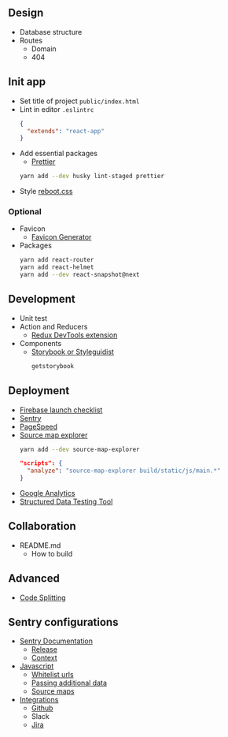 ## Design
* Database structure
* Routes
  - Domain
  - 404


## Init app
* Set title of project `public/index.html`
* Lint in editor `.eslintrc`
  ```json
  {
    "extends": "react-app"
  }
  ```
* Add essential packages
  - [Prettier](https://github.com/facebookincubator/create-react-app/blob/master/packages/react-scripts/template/README.md#formatting-code-automatically)
  ```bash
  yarn add --dev husky lint-staged prettier
  ```
* Style [reboot.css](https://github.com/s10n/reboot.css)

### Optional
* Favicon
  - [Favicon Generator](http://realfavicongenerator.net/)
* Packages
  ```bash
  yarn add react-router
  yarn add react-helmet
  yarn add --dev react-snapshot@next
  ```


## Development
* Unit test
* Action and Reducers
  - [Redux DevTools extension](http://extension.remotedev.io/)
* Components
  - [Storybook or Styleguidist](https://github.com/facebookincubator/create-react-app/blob/master/packages/react-scripts/template/README.md#developing-components-in-isolation)
    ```sh
    getstorybook
    ```


## Deployment
* [Firebase launch checklist](https://firebase.google.com/support/guides/launch-checklist)
* [Sentry](https://sentry.io)
* [PageSpeed](https://developers.google.com/speed/pagespeed/)
* [Source map explorer](https://github.com/facebookincubator/create-react-app/blob/master/packages/react-scripts/template/README.md#analyzing-the-bundle-size)
  ```sh
  yarn add --dev source-map-explorer
  ```
  ```json
  "scripts": {
    "analyze": "source-map-explorer build/static/js/main.*"
  }
  ```
* [Google Analytics](https://www.google.com/analytics/)
* [Structured Data Testing Tool](https://search.google.com/structured-data/testing-tool)


## Collaboration
* README.md
  - How to build


## Advanced
* [Code Splitting](https://github.com/facebookincubator/create-react-app/blob/master/packages/react-scripts/template/README.md#code-splitting)


## Sentry configurations
* [Sentry Documentation](https://docs.sentry.io/)
  - [Release](https://docs.sentry.io/learn/releases/)
  - [Context](https://docs.sentry.io/learn/context/)
* [Javascript](https://docs.sentry.io/clients/javascript/)
  - [Whitelist urls](https://docs.sentry.io/clients/javascript/config/)
  - [Passing additional data](https://docs.sentry.io/clients/javascript/usage/#passing-additional-data)
  - [Source maps](https://docs.sentry.io/clients/javascript/sourcemaps/#making-source-maps-available-to-sentry)
* [Integrations](https://docs.sentry.io/integrations/)
  - [Github](https://docs.sentry.io/integrations/github/)
  - Slack
  - [Jira](https://docs.sentry.io/integrations/jira/)
